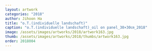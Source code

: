 ```yaml
---
layout: artwork
categories: "2018"
author: Jihoon Ha
title: "o.T.(individuelle landschaft)"
caption: "o.T.(individuelle landschaft)_oil on panel_30×30㎝_2018"
image: /assets/images/artworks/2018/artwork163.jpg
thumb: /assets/images/artworks/2018/thumbs/artwork163.jpg
order: 2018004
---
```

